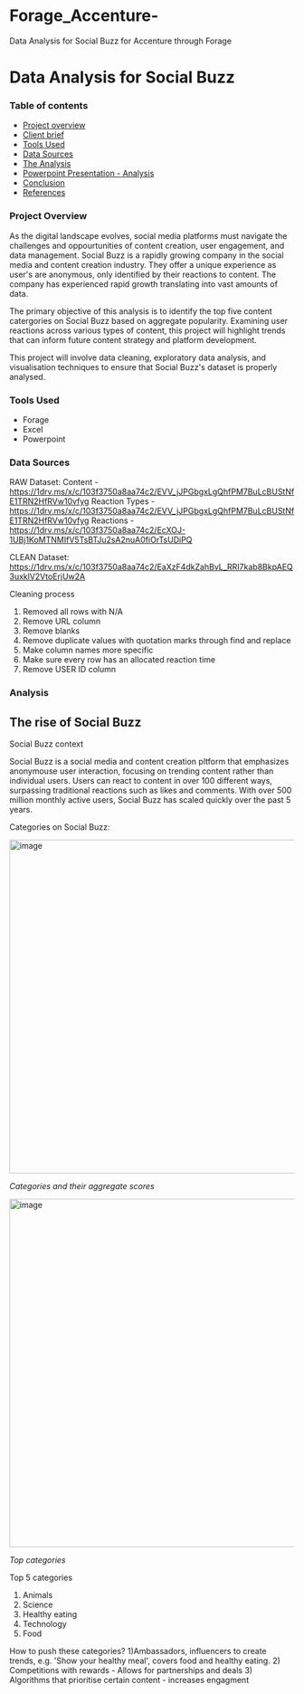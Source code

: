 # Forage_Accenture-
Data Analysis for Social Buzz for Accenture through Forage 

# Data Analysis for Social Buzz 

### Table of contents 

- [Project overview](#Project-overview)
- [Client brief](#Client-Brief)
- [Tools Used](#Tools-Used)
- [Data Sources](#Data-Sources)
- [The Analysis](#The-Analysis)
- [Powerpoint Presentation - Analysis](#Powerpoint-Presentation-Analysis)
- [Conclusion](#Conclusion)
- [References](#References)


### Project Overview 

As the digital landscape evolves, social media platforms must navigate the challenges and oppourtunities of content creation, user engagement, and data management. Social Buzz is a rapidly growing company in the social media and content creation industry. They offer a unique experience as user's are anonymous, only identified by their reactions to content. The company has experienced rapid growth translating into vast amounts of data. 

The primary objective of this analysis is to identify the top five content catergories on Social Buzz based on aggregate popularity. Examining user reactions across various types of content, this project will highlight trends that can inform future content strategy and platform development.

This project will involve data cleaning, exploratory data analysis, and visualisation techniques to ensure that Social Buzz's dataset is properly analysed. 

### Tools Used 
- Forage
- Excel
- Powerpoint 
  

### Data Sources 

RAW Dataset: 
Content - https://1drv.ms/x/c/103f3750a8aa74c2/EVV_jJPGbgxLgQhfPM7BuLcBUStNfE1TRN2HfRVw10vfyg
Reaction Types - https://1drv.ms/x/c/103f3750a8aa74c2/EVV_jJPGbgxLgQhfPM7BuLcBUStNfE1TRN2HfRVw10vfyg
Reactions - https://1drv.ms/x/c/103f3750a8aa74c2/EcXOJ-1UBj1KoMTNMIfV5TsBTJu2sA2nuA0fiOrTsUDiPQ

CLEAN Dataset:
https://1drv.ms/x/c/103f3750a8aa74c2/EaXzF4dkZahBvL_RRI7kab8BkpAEQ3uxklV2VtoErjUw2A


Cleaning process 
1. Removed all rows with N/A
2. Remove URL column
3. Remove blanks
4. Remove duplicate values with quotation marks through find and replace
5. Make column names more specific 
6. Make sure every row has an allocated reaction time 
7. Remove USER ID column
   
### Analysis  

## The rise of Social Buzz 

Social Buzz context 

Social Buzz is a social media and content creation pltform that emphasizes anonymouse user interaction, focusing on trending content rather than individual users. Users can react to content in over 100 different ways, surpassing traditional reactions such as likes and comments. With over 500 million monthly active users, Social Buzz has scaled quickly over the past 5 years. 

Categories on Social Buzz:

<img width="590" alt="image" src="https://github.com/user-attachments/assets/50843945-af99-4aa9-9937-beb081190b93">

_Categories and their aggregate scores_

<img width="616" alt="image" src="https://github.com/user-attachments/assets/ff7219c2-7507-4f50-8535-a224135c0d13">

_Top categories_

Top 5 categories 
1) Animals
2) Science
3) Healthy eating
4) Technology
5) Food 

How to push these categories?
1)Ambassadors, influencers to create trends, e.g. 'Show your healthy meal', covers food and healthy eating. 
2) Competitions with rewards - Allows for partnerships and deals 
3) Algorithms that prioritise certain content - increases engagment 


